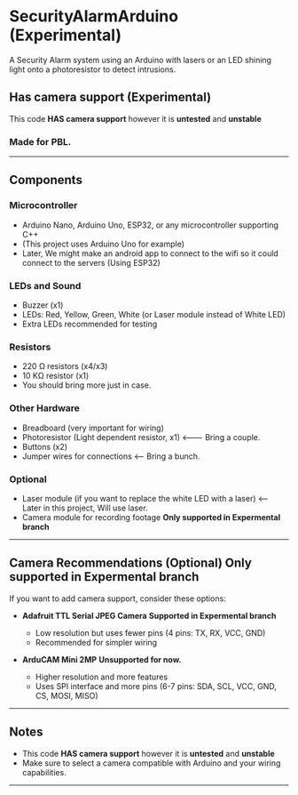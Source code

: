 # SecurityAlarmArduino (Experimental)

A Security Alarm system using an Arduino with lasers or an LED shining light onto a photoresistor to detect intrusions.

## Has camera support (Experimental)
This code **HAS camera support** however it is **untested** and **unstable**

### Made for PBL.

---

## Components

### Microcontroller
- Arduino Nano, Arduino Uno, ESP32, or any microcontroller supporting C++  
- (This project uses Arduino Uno for example)
- Later, We might make an android app to connect to the wifi so it could connect to the servers (Using ESP32)

### LEDs and Sound
- Buzzer (x1)  
- LEDs: Red, Yellow, Green, White (or Laser module instead of White LED)  
- Extra LEDs recommended for testing

### Resistors
- 220 Ω resistors (x4/x3)  
- 10 KΩ resistor (x1)  
- You should bring more just in case.

### Other Hardware
- Breadboard (very important for wiring)  
- Photoresistor (Light dependent resistor, x1)  <--- Bring a couple.
- Buttons (x2)  
- Jumper wires for connections <-- Bring a bunch.

### Optional
- Laser module (if you want to replace the white LED with a laser) <-- Later in this project, Will use laser.  
- Camera module for recording footage **Only supported in Expermental branch** 

---

## Camera Recommendations (Optional) **Only supported in Expermental branch**

If you want to add camera support, consider these options: 

- **Adafruit TTL Serial JPEG Camera**  **Supported in Expermental branch**
  - Low resolution but uses fewer pins (4 pins: TX, RX, VCC, GND)  
  - Recommended for simpler wiring  

- **ArduCAM Mini 2MP**  **Unsupported for now.**
  - Higher resolution and more features  
  - Uses SPI interface and more pins (6-7 pins: SDA, SCL, VCC, GND, CS, MOSI, MISO)

---

## Notes

- This code **HAS camera support** however it is **untested** and **unstable**
- Make sure to select a camera compatible with Arduino and your wiring capabilities.

---


